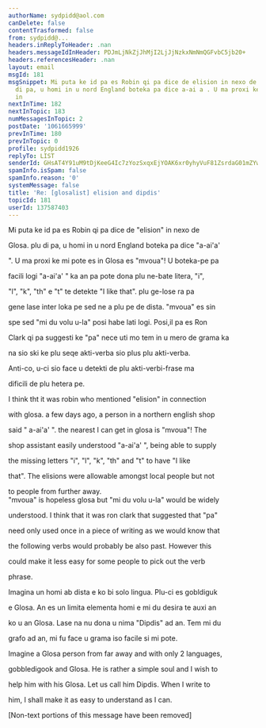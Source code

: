 ```yaml
---
authorName: sydpidd@aol.com
canDelete: false
contentTrasformed: false
from: sydpidd@...
headers.inReplyToHeader: .nan
headers.messageIdInHeader: PDJmLjNkZjJhMjI2LjJjNzkxNmNmQGFvbC5jb20+
headers.referencesHeader: .nan
layout: email
msgId: 181
msgSnippet: Mi puta ke id pa es Robin qi pa dice de elision in nexo de Glosa. plu
  di pa, u homi in u nord England boteka pa dice a-ai a . U ma proxi ke mi pote es
  in
nextInTime: 182
nextInTopic: 183
numMessagesInTopic: 2
postDate: '1061665999'
prevInTime: 180
prevInTopic: 0
profile: sydpidd1926
replyTo: LIST
senderId: GHsAT4Y91uM9tDjKeeG4Ic7zYozSxqxEjYOAK6xr0yhyVuF81ZsrdaG01mZYwltW6t_tGG7N
spamInfo.isSpam: false
spamInfo.reason: '0'
systemMessage: false
title: 'Re: [glosalist] elision and dipdis'
topicId: 181
userId: 137587403
---
```



Mi puta ke id pa es Robin qi pa dice de "elision" in nexo de 

Glosa. plu di pa, u homi in u nord England boteka pa dice "a-ai'a' 

". U ma proxi ke mi pote es in Glosa es "mvoua"! U boteka-pe pa 

facili logi "a-ai'a' " ka an pa pote dona plu ne-bate litera, "i", 

"l", "k", "th" e "t" te detekte "I like that". plu ge-lose ra pa 

gene lase inter loka pe sed ne a plu pe de dista. "mvoua" es sin 

spe sed "mi du volu u-la" posi habe lati logi. Posi,il pa es Ron 

Clark qi pa suggesti ke "pa" nece uti mo tem in u mero de grama ka 

na sio ski ke plu seqe akti-verba sio plus plu akti-verba. 

Anti-co, u-ci sio face u detekti de plu akti-verbi-frase ma 

dificili de plu hetera pe. 

I think tht it was robin who mentioned "elision" in connection 

with glosa.  a few days ago, a person in a northern english shop 

said " a-ai'a' ". the nearest I can get in glosa is "mvoua"! The 

shop assistant easily understood "a-ai'a' ", being able to supply 

the missing letters "i", "l", "k", "th" and "t" to have "I like 

that".  The elisions were allowable amongst local people but not 

to people from further away.   
"mvoua" is hopeless glosa but "mi du volu u-la" would be widely 

understood. I think that it was ron clark that suggested that "pa" 

need only used once in a piece of writing as we would know that 

the following verbs would probably be also past. However this 

could make it less easy for some people to pick out the verb 

phrase.




Imagina un homi ab dista e ko bi solo lingua. Plu-ci es gobldiguk 

e Glosa. An es un limita elementa homi e mi du desira te auxi an 

ko u an Glosa. Lase na nu dona u nima "Dipdis" ad an. Tem mi du 

grafo ad an, mi fu face u grama iso facile si mi pote.

Imagine a Glosa person from far away and with only 2 languages, 

gobbledigook and Glosa. He is rather a simple soul and I wish to 

help him with his Glosa. Let us call him Dipdis. When I write to 

him, I shall make it as easy to understand as I can.



[Non-text portions of this message have been removed]


